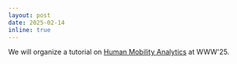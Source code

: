 ```yaml
---
layout: post
date: 2025-02-14
inline: true
---
```

We will organize a tutorial on [Human Mobility Analytics](https://human-mobility.github.io/) at WWW'25.